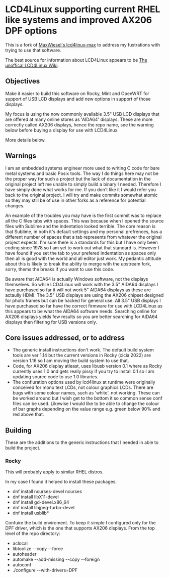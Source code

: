 # LCD4Linux supporting current RHEL like systems and improved AX206 DPF options

This is a fork of [MaxWiesel's lcd4linux-max](https://github.com/MaxWiesel/lcd4linux-max) to address my fustrations with trying to use that software.

The best source for information about LCD4Linux appears to be [The unoffical LCD4Linux Wiki](https://wiki.lcd4linux.tk/doku.php/start).

## Objectives

Make it easier to build this software on Rocky, Mint and OpenWRT for support of USB LCD displays and add new options in support of those displays.

My focus is using the now commonly available 3.5" USB LCD displays that are offered at many online stores as 'AIDA64' displays.  These are more correctly called AX206 displays, hence the repo name, see the warning below before buying a display for use with LCD4Linux.  

More details below.

## Warnings

I am an embedded systems engineer more used to writing C code for bare metal systems and basic Posix tools.  The way I do things here may not be the proper way for such a project but the lack of documentation in the original project left me unable to simply build a binary I needed.  Therefore I have simply done what works for me.  If you don't like it I would refer you back to the original project.  I will try and make commits somewhat atomic so they may still be of use in other forks as a reference for potential changes.

An example of the troubles you may have is the first commit was to replace all the C files tabs with spaces.  This was because when I opened the source files with Sublime and the indentation looked terrible.  The core reason is that Sublime, in both it's default settings and my personal prefrences, has a different number of spaces that a tab represents from whatever the original project expects.  I'm sure there is a standards for this but I have only been coding since 1978 so I am yet to work out what that standard is.  However I have found if you set the tab to your prefered indentation as spaces only then all is good with the world and all editor just work.  My pedantic attitude about this is likely to break the ability to merge with the upstream fork, sorry, thems the breaks if you want to use this code.

Be aware that AIDA64 is actually Windows software, not the displays themselves.  So while LCD4Linux will work with the 3.5" AIDA64 displays I have purchased so far it will not work 5" AIDA64 displays as these are actaully HDMI.  The 3.5" USB displays are using the AX206 chipset designed for photo frames but can be hacked for general use.  All 3.5" USB displays I have purchased so far have the correct firmware for use with LCD4Linux as this appears to be what the AIDA64 software needs.  Searching online for AX206 displays yields few results so you are better searching for AIDA64 displays then filtering for USB versions only.

## Core issues addressed, or to address

- The generic install instructions don't work.  The default build system tools are ver 1.14 but the current versions in Rocky (cicia 2022) are version 1.16 so I am moving the build system to use that.
- Code, for AX206 display atleast, uses libusb version 0.1 where as Rocky currently uses 1.0 and gets really pissy if you try to install 0.1 so I am updating source code to use 1.0 libraries.
- The confiuration options used by lcd4linux at runtime were originally conceived for mono text LCDs, not colour graphics LCDs.  There are bugs with some colour names, such as 'white', not working.  These can be worked around but I wish get to the bottom it so common sense conf files can be used.  Likewise I would like to be able to change the colour of bar graphs depending on the value range e.g. green below 90% and red above that.

## Building

These are the additions to the generic instructions that I needed in able to build the project.

### Rocky

This will probably apply to similar RHEL distros.

In my case I found it helped to install these packages:
- dnf install ncurses-devel ncurses
- dnf install libX11-devel
- dnf install gd-devel.x86_64
- dnf install libjpeg-turbo-devel
- dnf install usblib* 

Confuire the build enviroment. To keep it simple I configured only for the DPF driver, which is the one that supports AX206 displays. From the top level of the repo directory:
- aclocal
- libtoolize --copy --force 
- autoheader
- automake --add-missing --copy --foreign 
- autoconf
- ./configure --with-drivers=DPF
